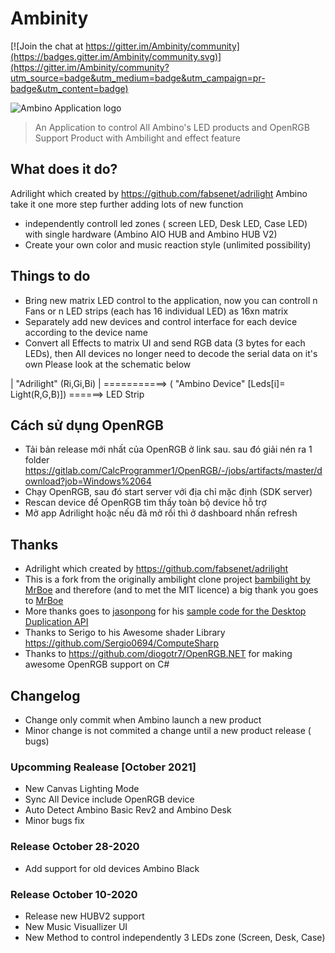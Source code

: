# Ambinity

[![Join the chat at https://gitter.im/Ambinity/community](https://badges.gitter.im/Ambinity/community.svg)](https://gitter.im/Ambinity/community?utm_source=badge&utm_medium=badge&utm_campaign=pr-badge&utm_content=badge)

![Ambino Application logo](adrilight/zoe.ico)

> An Application to control All Ambino's LED products and OpenRGB Support Product with Ambilight and effect feature

## What does it do?

Adrilight which created by https://github.com/fabsenet/adrilight
Ambino take it one more step further adding lots of new function
* independently controll led zones ( screen LED, Desk LED, Case LED) with single hardware (Ambino AIO HUB and Ambino HUB V2)
* Create your own color and music reaction style (unlimited possibility)

## Things to do
* Bring new matrix LED control to the application, now you can controll n Fans or n LED strips (each has 16 individual LED) as 16xn matrix
* Separately add new devices and control interface for each device according to the device name
* Convert all Effects to matrix UI and send RGB data (3 bytes for each LEDs), then All devices no longer need to decode the serial data on it's own
Please look at the schematic below

  
|  "Adrilight" (Ri,Gi,Bi)     | ===========> ( "Ambino Device"  [Leds[i]= Light(R,G,B)]) ======> LED Strip   
                


## Cách sử dụng OpenRGB
 * Tải bản release mới nhất của OpenRGB ở link sau. sau đó giải nén ra 1 folder https://gitlab.com/CalcProgrammer1/OpenRGB/-/jobs/artifacts/master/download?job=Windows%2064
 * Chạy OpenRGB, sau đó start server với địa chỉ mặc định (SDK server)
 * Rescan device để OpenRGB tìm thấy toàn bộ device hỗ trợ
 * Mở app Adrilight hoặc nếu đã mở rồi thì ở dashboard nhấn refresh
 



## Thanks
* Adrilight which created by https://github.com/fabsenet/adrilight
* This is a fork from the originally ambilight clone project [bambilight by MrBoe](https://github.com/MrBoe/Bambilight) and therefore (and to met the MIT licence) a big thank you goes to [MrBoe](https://github.com/MrBoe)
* More thanks goes to [jasonpong](https://github.com/jasonpang) for his [sample code for the Desktop Duplication API](https://github.com/jasonpang/desktop-duplication-net)
* Thanks to Serigo to his Awesome shader Library https://github.com/Sergio0694/ComputeSharp
* Thanks to https://github.com/diogotr7/OpenRGB.NET for making awesome OpenRGB support on C#

## Changelog

* Change only commit when Ambino launch a new product
* Minor change is not commited a change until a new product release ( bugs)

### Upcomming Realease [October 2021]
* New Canvas Lighting Mode
* Sync All Device include OpenRGB device
* Auto Detect Ambino Basic Rev2 and Ambino Desk
* Minor bugs fix



### Release October 28-2020
* Add support for old devices Ambino Black
### Release October 10-2020
* Release new HUBV2 support
* New Music Visuallizer UI
* New Method to control independently 3 LEDs zone (Screen, Desk, Case)

